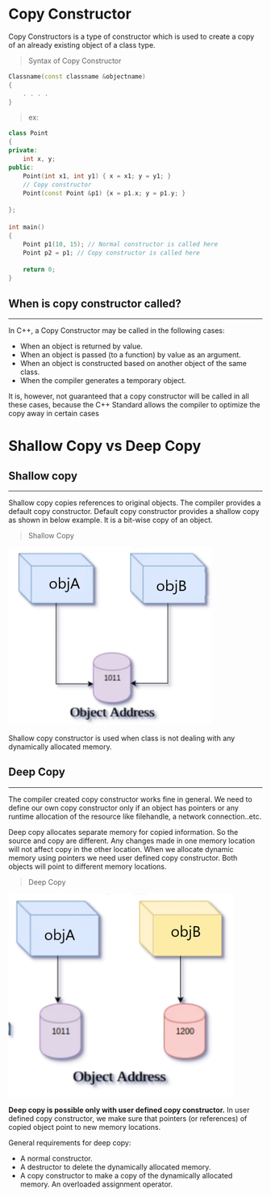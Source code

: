 # Copy Constructor

Copy Constructors is a type of constructor which is used to create a copy of an
already existing object of a class type.

> Syntax of Copy Constructor

```cpp
Classname(const classname &objectname)
{
    . . . .
}
```

> ex:

```cpp
class Point
{
private:
    int x, y;
public:
    Point(int x1, int y1) { x = x1; y = y1; }
    // Copy constructor
    Point(const Point &p1) {x = p1.x; y = p1.y; }

};

int main()
{
    Point p1(10, 15); // Normal constructor is called here
    Point p2 = p1; // Copy constructor is called here

    return 0;
}

```

## When is copy constructor called?

---

In C++, a Copy Constructor may be called in the following cases:

-  When an object is returned by value.
-  When an object is passed (to a function) by value as an argument.
-  When an object is constructed based on another object of the same class.
-  When the compiler generates a temporary object.

It is, however, not guaranteed that a copy constructor will be called in all
these cases, because the C++ Standard allows the compiler to optimize the copy
away in certain cases

# Shallow Copy vs Deep Copy

## Shallow copy

---

Shallow copy copies references to original objects. The compiler provides a
default copy constructor. Default copy constructor provides a shallow copy as
shown in below example. It is a bit-wise copy of an object.

> Shallow Copy

![shallow](img/shallow-1.png)

Shallow copy constructor is used when class is not dealing with any dynamically
allocated memory.

## Deep Copy

---

The compiler created copy constructor works fine in general. We need to define
our own copy constructor only if an object has pointers or any runtime
allocation of the resource like filehandle, a network connection..etc.

Deep copy allocates separate memory for copied information. So the source and
copy are different. Any changes made in one memory location will not affect copy
in the other location. When we allocate dynamic memory using pointers we need
user defined copy constructor. Both objects will point to different memory
locations.

> Deep Copy

![deep](img/deep-1.png)

**Deep copy is possible only with user defined copy constructor.** In user
defined copy constructor, we make sure that pointers (or references) of copied
object point to new memory locations.

General requirements for deep copy:

-  A normal constructor.
-  A destructor to delete the dynamically allocated memory.
-  A copy constructor to make a copy of the dynamically allocated memory. An
   overloaded assignment operator.
